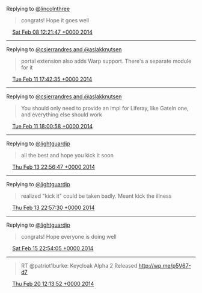 Replying to [@lincolnthree](https://twitter.com/lincolnthree/status/431982051286601728)

> congrats! Hope it goes well

<img src="/images/twitter/media/tweet.ico" width="12" /> [Sat Feb 08 12:21:47 +0000 2014](https://twitter.com/kenfinnigan/status/432127115782553600)

----

Replying to [@csierrandres and @aslakknutsen](https://twitter.com/csierrandres/status/433250281280000000)

> portal extension also adds Warp support. There's a separate module for it

<img src="/images/twitter/media/tweet.ico" width="12" /> [Tue Feb 11 17:42:35 +0000 2014](https://twitter.com/kenfinnigan/status/433295010440962048)

----

Replying to [@csierrandres and @aslakknutsen](https://twitter.com/csierrandres/status/433297131693436928)

> You should only need to provide an impl for Liferay, like GateIn one, and everything else should work

<img src="/images/twitter/media/tweet.ico" width="12" /> [Tue Feb 11 18:00:58 +0000 2014](https://twitter.com/kenfinnigan/status/433299639169581056)

----

Replying to [@lightguardjp](https://twitter.com/lightguardjp/status/434095101736787968)

> all the best and hope you kick it soon

<img src="/images/twitter/media/tweet.ico" width="12" /> [Thu Feb 13 22:56:47 +0000 2014](https://twitter.com/kenfinnigan/status/434098858050985984)

----

Replying to [@lightguardjp](https://twitter.com/kenfinnigan/status/434098858050985984)

> realized "kick it" could be taken badly. Meant kick the illness

<img src="/images/twitter/media/tweet.ico" width="12" /> [Thu Feb 13 22:57:30 +0000 2014](https://twitter.com/kenfinnigan/status/434099038670319616)

----

Replying to [@lightguardjp](https://twitter.com/lightguardjp/status/434745406954541056)

> congrats! Hope everyone is doing well

<img src="/images/twitter/media/tweet.ico" width="12" /> [Sat Feb 15 22:54:05 +0000 2014](https://twitter.com/kenfinnigan/status/434822952455241729)

----

> RT @patriot1burke: Keycloak Alpha 2 Released http://wp.me/p5V67-d7

<img src="/images/twitter/media/tweet.ico" width="12" /> [Thu Feb 20 12:13:52 +0000 2014](https://twitter.com/kenfinnigan/status/436473775736233984)